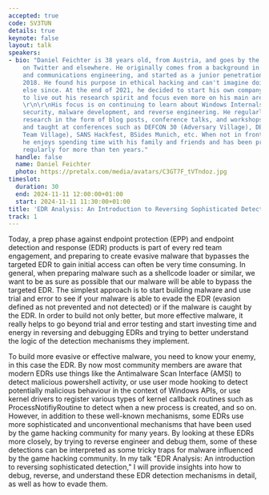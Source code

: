 ```yaml
---
accepted: true
code: SV3TUN
details: true
keynote: false
layout: talk
speakers:
- bio: "Daniel Feichter is 38 years old, from Austria, and goes by the pseudonym VirtualAllocEx
    on Twitter and elsewhere. He originally comes from a background in electronics
    and communications engineering, and started as a junior penetration tester in
    2018. He found his purpose in ethical hacking and can't imagine doing anything
    else since. At the end of 2021, he decided to start his own company called RedOps
    to live out his research spirit and focus even more on his main area of interest.
    \r\n\r\nHis focus is on continuing to learn about Windows Internals, endpoint
    security, malware development, and reverse engineering. He regularly shares his
    research in the form of blog posts, conference talks, and workshops. He has spoken
    and taught at conferences such as DEFCON 30 (Adversary Village), DEFCON 31 (Red
    Team Village), SANS Hackfest, BSides Munich, etc. When not in front of the computer,
    he enjoys spending time with his family and friends and has been practicing taekwondo
    regularly for more than ten years."
  handle: false
  name: Daniel Feichter
  photo: https://pretalx.com/media/avatars/C3GT7F_tVTndoz.jpg
timeslot:
  duration: 30
  end: 2024-11-11 12:00:00+01:00
  start: 2024-11-11 11:30:00+01:00
title: 'EDR Analysis: An Introduction to Reversing Sophisticated Detection'
track: 1
---
```


Today, a prep phase against endpoint protection (EPP) and endpoint detection and response (EDR) products is part of every red team engagement, and preparing to create evasive malware that bypasses the targeted EDR to gain initial access can often be very time consuming.
In general, when preparing malware such as a shellcode loader or similar, we want to be as sure as possible that our malware will be able to bypass the targeted EDR.
The simplest approach is to start building malware and use trial and error to see if your malware is able to evade the EDR (evasion defined as not prevented and not detected) or if the malware is caught by the EDR.
In order to build not only better, but more effective malware, it really helps to go beyond trial and error testing and start investing time and energy in reversing and debugging EDRs and trying to better understand the logic of the detection mechanisms they implement.

To build more evasive or effective malware, you need to know your enemy, in this case the EDR.
By now most community members are aware that modern EDRs use things like the Antimalware Scan Interface (AMSI) to detect malicious powershell activity, or use user mode hooking to detect potentially malicious behaviour in the context of Windows APIs, or use kernel drivers to register various types of kernel callback routines such as ProcessNotifiyRoutine to detect when a new process is created, and so on.
However, in addition to these well-known mechanisms, some EDRs use more sophisticated and unconventional mechanisms that have been used by the game hacking community for many years.
By looking at these EDRs more closely, by trying to reverse engineer and debug them, some of these detections can be interpreted as some tricky traps for malware influenced by the game hacking community.
In my talk "EDR Analysis: An introduction to reversing sophisticated detection," I will provide insights into how to debug, reverse, and understand these EDR detection mechanisms in detail, as well as how to evade them.